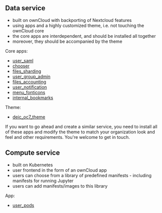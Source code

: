 ## Data service

- built on ownCloud with backporting of Nextcloud features
- using apps and a highly customized theme, i.e. not touching the ownCloud core
- the core apps are interdependent, and should be installed all together
- moreover, they should be accompanied by the theme

Core apps:

- [user_saml](https://github.com/deic-dk/user_saml)
- [chooser](https://github.com/deic-dk/chooser)
- [files_sharding](https://github.com/deic-dk/files_sharding)
- [user_group_admin](https://github.com/deic-dk/user_group_admin)
- [files_accounting](https://github.com/deic-dk/files_accounting)
- [user_notification](https://github.com/deic-dk/user_notification)
- [menu_fonticons](https://github.com/deic-dk/menu_fonticons)
- [internal_bookmarks](https://github.com/deic-dk/internal_bookmarks)

Theme:

- [deic_oc7_theme](https://github.com/deic-dk/deic_oc7_theme)

If you want to go ahead and create a similar service, you need to install all of these apps
and modify the theme to match your organization look and feel and other requirements.
You're welcome to get in touch.

## Compute service

- built on Kubernetes
- user frontend in the form of an ownCloud app
- users can choose from a library of predefined manifests - including manifests for running Jupyter
- users can add manifests/images to this library

App:

- [user_pods](https://github.com/deic-dk/user_pods)

